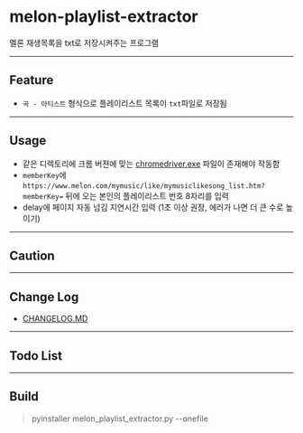 # melon-playlist-extractor

멜론 재생목록을 txt로 저장시켜주는 프로그램

---

## Feature

- `곡 - 아티스트` 형식으로 플레이리스트 목록이 `txt`파일로 저장됨

---

## Usage

- 같은 디렉토리에 크롬 버젼에 맞는 [chromedriver.exe](https://chromedriver.chromium.org/downloads) 파일이 존재해야 작동함
- `memberKey`에 `https://www.melon.com/mymusic/like/mymusiclikesong_list.htm?memberKey=` 뒤에 오는 본인의 플레이리스트 번호 8자리를 입력
- delay에 페이지 자동 넘김 지연시간 입력 (1초 이상 권장, 에러가 나면 더 큰 수로 높이기)

---

## Caution

---

## Change Log

- [CHANGELOG.MD](https://github.com/syki66/melon-playlist-extractor/blob/master/CHANGELOG.MD)

---

## Todo List

---

## Build

> pyinstaller melon_playlist_extractor.py --onefile